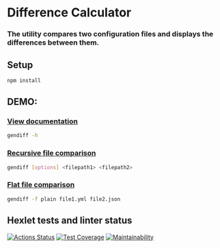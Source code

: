 # Difference Calculator
### The utility compares two configuration files and displays the differences between them.

## Setup

```bash
npm install
```

## DEMO:

### [View documentation](https://imgur.com/a/qchir9v)
```bash
gendiff -h
```

### [Recursive file comparison](https://imgur.com/a/wj0Rh8N)
```bash
gendiff [options] <filepath1> <filepath2>
```

### [Flat file comparison](https://imgur.com/a/I7mVFkx)
```bash
gendiff -f plain file1.yml file2.json
```

## Hexlet tests and linter status

[![Actions Status](https://github.com/vladislavborovinskiy/frontend-project-46/actions/workflows/tests.yml/badge.svg)](https://github.com/vladislavborovinskiy/frontend-project-46/actions) [![Test Coverage](https://api.codeclimate.com/v1/badges/a1192c9ae04584b932a2/test_coverage)](https://codeclimate.com/github/vladislavborovinskiy/frontend-project-46/test_coverage) [![Maintainability](https://api.codeclimate.com/v1/badges/a1192c9ae04584b932a2/maintainability)](https://codeclimate.com/github/vladislavborovinskiy/frontend-project-46/maintainability)
